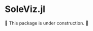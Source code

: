 # SoleViz.jl

<!--
[![Stable](https://img.shields.io/badge/docs-stable-blue.svg)](https://aclai-lab.github.io/SoleViz.jl/stable)
[![Dev](https://img.shields.io/badge/docs-dev-blue.svg)](https://aclai-lab.github.io/SoleViz.jl/dev)
[![Build Status](https://api.cirrus-ci.com/github/aclai-lab/SoleViz.jl.svg?branch=main)](https://cirrus-ci.com/github/aclai-lab/SoleViz.jl)
[![Coverage](https://codecov.io/gh/aclai-lab/SoleViz.jl/branch/main/graph/badge.svg)](https://codecov.io/gh/aclai-lab/SoleViz.jl)
[![Coverage](https://coveralls.io/repos/github/aclai-lab/SoleViz.jl/badge.svg?branch=main)](https://coveralls.io/github/aclai-lab/SoleViz.jl?branch=main)
-->

🚧 This package is under construction. 🚧
